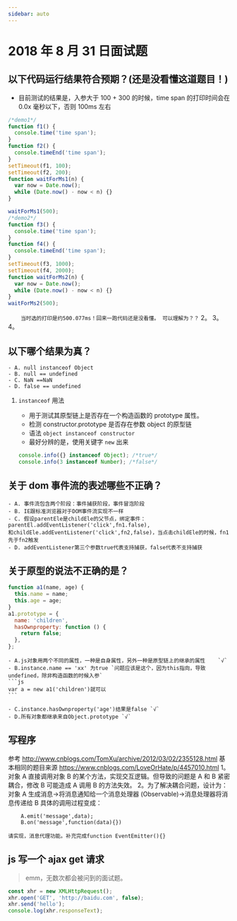 ```yaml
---
sidebar: auto
---
```


# 2018 年 8 月 31 日面试题

## 以下代码运行结果符合预期？(还是没看懂这道题目！)

- 目前测试的结果是，入参大于 100 + 300 的时候，time span 的打印时间会在 0.0x 毫秒以下，否则 100ms 左右

```js
/*demo1*/
function f1() {
  console.time('time span');
}
function f2() {
  console.timeEnd('time span');
}
setTimeout(f1, 100);
setTimeout(f2, 200);
function waitForMs1(n) {
  var now = Date.now();
  while (Date.now() - now < n) {}
}

waitForMs1(500);
/*demo2*/
function f3() {
  console.time('time span');
}
function f4() {
  console.timeEnd('time span');
}
setTimeout(f3, 1000);
setTimeout(f4, 2000);
function waitForMs2(n) {
  var now = Date.now();
  while (Date.now() - now < n) {}
}
waitForMs2(500);
```

`    当时选的打印是约500.077ms！回来一跑代码还是没看懂。
    可以理解为？？`
2。
3。
4。

## 以下哪个结果为真？

    - A. null instanceof Object
    - B. null == undefined
    - C. NaN ==NaN
    - D. false == undefined

1. `instanceof` 用法

   - 用于测试其原型链上是否存在一个构造函数的 prototype 属性。
   - 检测 constructor.prototype 是否存在参数 object 的原型链
   - 语法 `object instanceof constructor`
   - 最好分辨的是，使用关键字 `new` 出来

   ```js
   console.info({} instanceof Object); /*true*/
   console.info(3 instanceof Number); /*false*/
   ```

## 关于 dom 事件流的表述哪些不正确？

    - A. 事件流包含两个阶段：事件捕获阶段，事件冒泡阶段
    - B. IE跟标准浏览器对于DOM事件流实现不一样
    - C. 假设parentEle是childEle的父节点，绑定事件：parentEl.addEventListener('click',fn1.false),
    和childEle.addEventListener('click',fn2,false)，当点击childEle的时候，fn1先于fn2触发
    - D. addEventListener第三个参数true代表支持捕获，false代表不支持捕获

## 关于原型的说法不正确的是？

```js
function a1(name, age) {
  this.name = name;
  this.age = age;
}
a1.prototype = {
  name: 'children',
  hasOwnproperty: function () {
    return false;
  },
};
```

    - A.js对象用两个不同的属性，一种是自身属性，另外一种是原型链上的继承的属性	`√`
    - B.instance.name == 'xx' 为true `问题应该是这个，因为this指向，导致undefined，除非构造函数的时候入参`
    ```js
    var a = new a1('children')就可以
    ```

    - C.instance.hasOwnproperty('age')结果是false `√`
    - D.所有对象都继承来自Object.prototype `√`

## 写程序

参考 http://www.cnblogs.com/TomXu/archive/2012/03/02/2355128.html
基本相同的题目来源 https://www.cnblogs.com/LoveOrHate/p/4457010.html
1。对象 A 直接调用对象 B 的某个方法，实现交互逻辑。但导致的问题是 A 和 B 紧密耦合，修改 B 可能造成 A 调用 B 的方法失效。
2。为了解决耦合问题，设计为：
对象 A 生成消息->将消息通知给一个消息处理器 (Observable)->消息处理器将消息传递给 B 具体的调用过程变成：

    	A.emit('message',data);
    	B.on('message',function(data){})

    请实现，消息代理功能。补充完成function EventEmitter(){}

## js 写一个 ajax get 请求

> emm，无数次都会被问到的面试题。

```js
const xhr = new XMLHttpRequest();
xhr.open('GET', 'http://baidu.com', false);
xhr.send('hello');
console.log(xhr.responseText);
```
